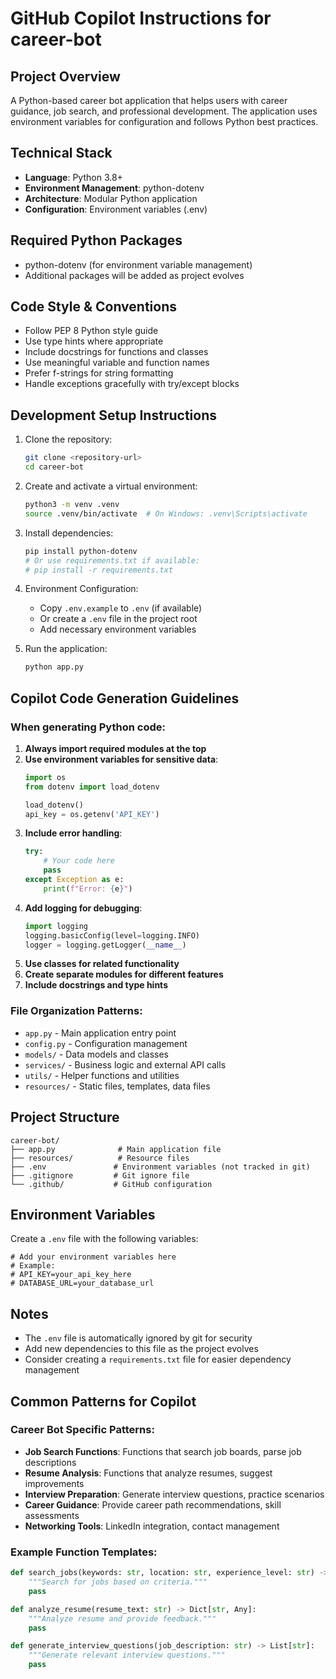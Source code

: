 # GitHub Copilot Instructions for career-bot

## Project Overview
A Python-based career bot application that helps users with career guidance, job search, and professional development. The application uses environment variables for configuration and follows Python best practices.

## Technical Stack
- **Language**: Python 3.8+
- **Environment Management**: python-dotenv
- **Architecture**: Modular Python application
- **Configuration**: Environment variables (.env)

## Required Python Packages
- python-dotenv (for environment variable management)
- Additional packages will be added as project evolves

## Code Style & Conventions
- Follow PEP 8 Python style guide
- Use type hints where appropriate
- Include docstrings for functions and classes
- Use meaningful variable and function names
- Prefer f-strings for string formatting
- Handle exceptions gracefully with try/except blocks

## Development Setup Instructions
1. Clone the repository:
   ```bash
   git clone <repository-url>
   cd career-bot
   ```

2. Create and activate a virtual environment:
   ```bash
   python3 -m venv .venv
   source .venv/bin/activate  # On Windows: .venv\Scripts\activate
   ```

3. Install dependencies:
   ```bash
   pip install python-dotenv
   # Or use requirements.txt if available:
   # pip install -r requirements.txt
   ```

4. Environment Configuration:
   - Copy `.env.example` to `.env` (if available)
   - Or create a `.env` file in the project root
   - Add necessary environment variables

5. Run the application:
   ```bash
   python app.py
   ```

## Copilot Code Generation Guidelines

### When generating Python code:
1. **Always import required modules at the top**
2. **Use environment variables for sensitive data**:
   ```python
   import os
   from dotenv import load_dotenv
   
   load_dotenv()
   api_key = os.getenv('API_KEY')
   ```
3. **Include error handling**:
   ```python
   try:
       # Your code here
       pass
   except Exception as e:
       print(f"Error: {e}")
   ```
4. **Add logging for debugging**:
   ```python
   import logging
   logging.basicConfig(level=logging.INFO)
   logger = logging.getLogger(__name__)
   ```
5. **Use classes for related functionality**
6. **Create separate modules for different features**
7. **Include docstrings and type hints**

### File Organization Patterns:
- `app.py` - Main application entry point
- `config.py` - Configuration management
- `models/` - Data models and classes
- `services/` - Business logic and external API calls
- `utils/` - Helper functions and utilities
- `resources/` - Static files, templates, data files

## Project Structure
```
career-bot/
├── app.py              # Main application file
├── resources/          # Resource files
├── .env               # Environment variables (not tracked in git)
├── .gitignore         # Git ignore file
└── .github/           # GitHub configuration
```

## Environment Variables
Create a `.env` file with the following variables:
```env
# Add your environment variables here
# Example:
# API_KEY=your_api_key_here
# DATABASE_URL=your_database_url
```

## Notes
- The `.env` file is automatically ignored by git for security
- Add new dependencies to this file as the project evolves
- Consider creating a `requirements.txt` file for easier dependency management

## Common Patterns for Copilot

### Career Bot Specific Patterns:
- **Job Search Functions**: Functions that search job boards, parse job descriptions
- **Resume Analysis**: Functions that analyze resumes, suggest improvements
- **Interview Preparation**: Generate interview questions, practice scenarios
- **Career Guidance**: Provide career path recommendations, skill assessments
- **Networking Tools**: LinkedIn integration, contact management

### Example Function Templates:
```python
def search_jobs(keywords: str, location: str, experience_level: str) -> List[Dict]:
    """Search for jobs based on criteria."""
    pass

def analyze_resume(resume_text: str) -> Dict[str, Any]:
    """Analyze resume and provide feedback."""
    pass

def generate_interview_questions(job_description: str) -> List[str]:
    """Generate relevant interview questions."""
    pass
```
